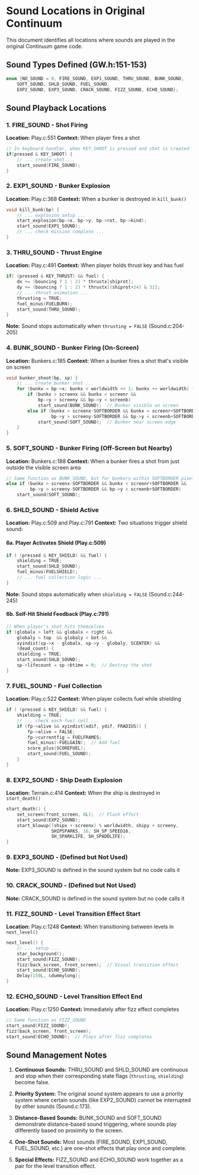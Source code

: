 # Sound Locations in Original Continuum

This document identifies all locations where sounds are played in the original Continuum game code.

## Sound Types Defined (GW.h:151-153)

```c
enum {NO_SOUND = 0, FIRE_SOUND, EXP1_SOUND, THRU_SOUND, BUNK_SOUND,
    SOFT_SOUND, SHLD_SOUND, FUEL_SOUND,
    EXP2_SOUND, EXP3_SOUND, CRACK_SOUND, FIZZ_SOUND, ECHO_SOUND};
```

## Sound Playback Locations

### 1. FIRE_SOUND - Shot Firing
**Location:** Play.c:551
**Context:** When player fires a shot
```c
// In keyboard handler, when KEY_SHOOT is pressed and shot is created
if(pressed & KEY_SHOOT) {
    // ... create shot ...
    start_sound(FIRE_SOUND);
}
```

### 2. EXP1_SOUND - Bunker Explosion
**Location:** Play.c:368
**Context:** When a bunker is destroyed in `kill_bunk()`
```c
void kill_bunk(bp) {
    // ... explosion setup ...
    start_explosion(bp->x, bp->y, bp->rot, bp->kind);
    start_sound(EXP1_SOUND);
    // ... check mission complete ...
}
```

### 3. THRU_SOUND - Thrust Engine
**Location:** Play.c:491
**Context:** When player holds thrust key and has fuel
```c
if( (pressed & KEY_THRUST) && fuel) {
    dx += (bouncing ? 1 : 2) * thrustx[shiprot];
    dy += (bouncing ? 1 : 2) * thrustx[(shiprot+24) & 31];
    // ... thrust animation ...
    thrusting = TRUE;
    fuel_minus(FUELBURN);
    start_sound(THRU_SOUND);
}
```
**Note:** Sound stops automatically when `thrusting = FALSE` (Sound.c:204-205)

### 4. BUNK_SOUND - Bunker Firing (On-Screen)
**Location:** Bunkers.c:185
**Context:** When a bunker fires a shot that's visible on screen
```c
void bunker_shoot(bp, sp) {
    // ... create bunker shot ...
    for (bunkx = bp->x; bunkx < worldwidth << 1; bunkx += worldwidth) {
        if (bunkx > screenx && bunkx < screenr && 
            bp->y > screeny && bp->y < screenb)
            start_sound(BUNK_SOUND);  // Bunker visible on screen
        else if (bunkx > screenx-SOFTBORDER && bunkx < screenr+SOFTBORDER &&
                 bp->y > screeny-SOFTBORDER && bp->y < screenb+SOFTBORDER)
            start_sound(SOFT_SOUND);  // Bunker near screen edge
    }
}
```

### 5. SOFT_SOUND - Bunker Firing (Off-Screen but Nearby)
**Location:** Bunkers.c:188
**Context:** When a bunker fires a shot from just outside the visible screen area
```c
// Same function as BUNK_SOUND, but for bunkers within SOFTBORDER pixels of screen edge
else if (bunkx > screenx-SOFTBORDER && bunkx < screenr+SOFTBORDER &&
         bp->y > screeny-SOFTBORDER && bp->y < screenb+SOFTBORDER)
    start_sound(SOFT_SOUND);
```

### 6. SHLD_SOUND - Shield Active
**Location:** Play.c:509 and Play.c:791
**Context:** Two situations trigger shield sound:

#### 6a. Player Activates Shield (Play.c:509)
```c
if ( (pressed & KEY_SHIELD) && fuel) {
    shielding = TRUE;
    start_sound(SHLD_SOUND);
    fuel_minus(FUELSHIELD);
    // ... fuel collection logic ...
}
```
**Note:** Sound stops automatically when `shielding = FALSE` (Sound.c:244-245)

#### 6b. Self-Hit Shield Feedback (Play.c:791)
```c
// When player's shot hits themselves
if (globalx > left && globalx < right &&
    globaly > top  && globaly < bot && 
    xyindist(sp->x - globalx, sp->y - globaly, SCENTER) &&
    !dead_count) {
    shielding = TRUE;
    start_sound(SHLD_SOUND);
    sp->lifecount = sp->btime = 0;  // Destroy the shot
}
```

### 7. FUEL_SOUND - Fuel Collection
**Location:** Play.c:522
**Context:** When player collects fuel while shielding
```c
if ( (pressed & KEY_SHIELD) && fuel) {
    shielding = TRUE;
    // ... check each fuel cell ...
    if (fp->alive && xyindist(xdif, ydif, FRADIUS)) {
        fp->alive = FALSE;
        fp->currentfig = FUELFRAMES;
        fuel_minus(-FUELGAIN);  // Add fuel
        score_plus(SCOREFUEL);
        start_sound(FUEL_SOUND);
    }
}
```

### 8. EXP2_SOUND - Ship Death Explosion
**Location:** Terrain.c:414
**Context:** When the ship is destroyed in `start_death()`
```c
start_death() {
    set_screen(front_screen, 0L);  // Flash effect
    start_sound(EXP2_SOUND);
    start_blowup((shipx + screenx) % worldwidth, shipy + screeny,
                 SHIPSPARKS, 16, SH_SP_SPEED16,
                 SH_SPARKLIFE, SH_SPADDLIFE);
}
```

### 9. EXP3_SOUND - (Defined but Not Used)
**Note:** EXP3_SOUND is defined in the sound system but no code calls it

### 10. CRACK_SOUND - (Defined but Not Used)  
**Note:** CRACK_SOUND is defined in the sound system but no code calls it

### 11. FIZZ_SOUND - Level Transition Effect Start
**Location:** Play.c:1248
**Context:** When transitioning between levels in `next_level()`
```c
next_level() {
    // ... setup ...
    star_background();
    start_sound(FIZZ_SOUND);
    fizz(back_screen, front_screen);  // Visual transition effect
    start_sound(ECHO_SOUND);
    Delay(150L, &dummylong);
}
```

### 12. ECHO_SOUND - Level Transition Effect End
**Location:** Play.c:1250
**Context:** Immediately after fizz effect completes
```c
// Same function as FIZZ_SOUND
start_sound(FIZZ_SOUND);
fizz(back_screen, front_screen);
start_sound(ECHO_SOUND);  // Plays after fizz completes
```

## Sound Management Notes

1. **Continuous Sounds:** THRU_SOUND and SHLD_SOUND are continuous and stop when their corresponding state flags (`thrusting`, `shielding`) become false.

2. **Priority System:** The original sound system appears to use a priority system where certain sounds (like EXP2_SOUND) cannot be interrupted by other sounds (Sound.c:173).

3. **Distance-Based Sounds:** BUNK_SOUND and SOFT_SOUND demonstrate distance-based sound triggering, where sounds play differently based on proximity to the screen.

4. **One-Shot Sounds:** Most sounds (FIRE_SOUND, EXP1_SOUND, FUEL_SOUND, etc.) are one-shot effects that play once and complete.

5. **Special Effects:** FIZZ_SOUND and ECHO_SOUND work together as a pair for the level transition effect.